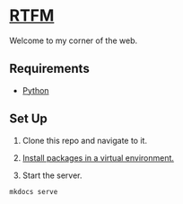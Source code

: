 # [RTFM](https://en.wikipedia.org/wiki/RTFM)

Welcome to my corner of the web.

## Requirements

- [Python](https://www.python.org)

## Set Up

1) Clone this repo and navigate to it.

2) [Install packages in a virtual environment.](https://packaging.python.org/en/latest/guides/installing-using-pip-and-virtual-environments)

3) Start the server.

```
mkdocs serve
```
